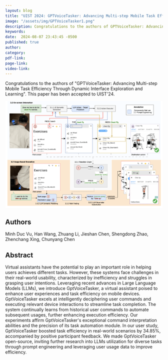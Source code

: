 ```yaml
---
layout: blog
title: "UIST 2024: GPTVoiceTasker: Advancing Multi-step Mobile Task Efficiency Through Dynamic Interface Exploration and Learning"
image: "/assets/img/GPTVoiceTasker1.png"
description: Congratulations to the authors of GPTVoiceTasker: Advancing Multi-step Mobile Task Efficiency Through Dynamic Interface Exploration and Learning.
keywords: 
date:  2024-08-07 23:43:45 -0500
published: true
author: 
category:
pdf-link:
page-link:
video-link:
---
```


Congratulations to the authors of "GPTVoiceTasker: Advancing Multi-step Mobile Task Efficiency Through Dynamic Interface Exploration and Learning". This paper has been accepted to UIST'24. 

![-](/assets/img/GPTVoiceTasker.png "-")


## Authors

Minh Duc Vu, Han Wang, Zhuang Li, Jieshan Chen, Shengdong Zhao, Zhenchang Xing, Chunyang Chen


## Abstract

Virtual assistants have the potential to play an important role in helping users achieves different tasks. However, these systems face challenges in their real-world usability, characterized by inefficiency and struggles in grasping user intentions. Leveraging recent advances in Large Language Models (LLMs), we introduce GptVoiceTasker, a virtual assistant poised to enhance user experiences and task efficiency on mobile devices. GptVoiceTasker excels at intelligently deciphering user commands and executing relevant device interactions to streamline task completion. The system continually learns from historical user commands to automate subsequent usages, further enhancing execution efficiency. Our experiments affirm GptVoiceTasker's exceptional command interpretation abilities and the precision of its task automation module. In our user study, GptVoiceTasker boosted task efficiency in real-world scenarios by 34.85%, accompanied by positive participant feedback. We made GptVoiceTasker open-source, inviting further research into LLMs utilization for diverse tasks through prompt engineering and leveraging user usage data to improve efficiency. 

